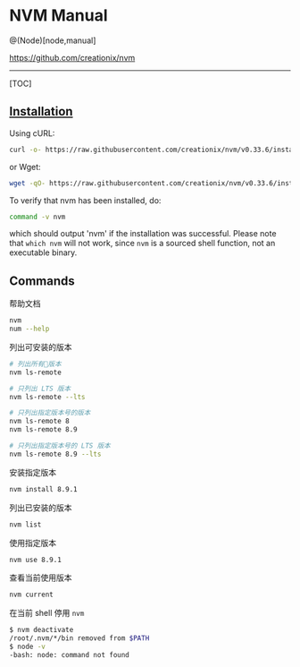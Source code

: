 # NVM Manual

@(Node)[node,manual]

<https://github.com/creationix/nvm>

---

[TOC]

## [Installation](https://github.com/creationix/nvm#installation)

Using cURL:

```bash
curl -o- https://raw.githubusercontent.com/creationix/nvm/v0.33.6/install.sh | bash
```

or Wget:

```bash
wget -qO- https://raw.githubusercontent.com/creationix/nvm/v0.33.6/install.sh | bash
```

To verify that nvm has been installed, do:

```bash
command -v nvm
```

which should output 'nvm' if the installation was successful. Please note that `which nvm` will not work, since `nvm` is a sourced shell function, not an executable binary.

## Commands

帮助文档

```bash
nvm
num --help
```

列出可安装的版本

```bash
# 列出所有版本
nvm ls-remote

# 只列出 LTS 版本
nvm ls-remote --lts

# 只列出指定版本号的版本
nvm ls-remote 8
nvm ls-remote 8.9

# 只列出指定版本号的 LTS 版本
nvm ls-remote 8.9 --lts
```

安装指定版本

```bash
nvm install 8.9.1
```

列出已安装的版本

```bash
nvm list
```

使用指定版本

```bash
nvm use 8.9.1
```

查看当前使用版本

```bash
nvm current
```

在当前 shell 停用 `nvm`

```bash
$ nvm deactivate
/root/.nvm/*/bin removed from $PATH
$ node -v
-bash: node: command not found
```